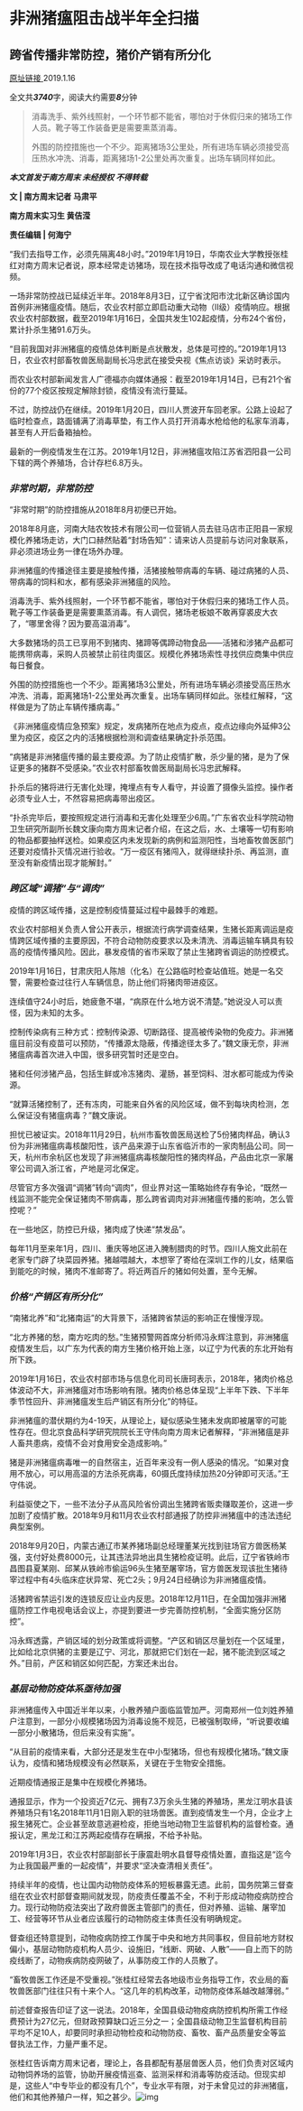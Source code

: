 # 非洲猪瘟阻击战半年全扫描 

## 跨省传播非常防控，猪价产销有所分化

[原址链接 ](https://mp.weixin.qq.com/s/SvYGh1x2eaGtamfCYtPVlw)2019.1.16

全文共***3740***字，阅读大约需要***8***分钟

> 消毒洗手、紫外线照射，一个环节都不能省，哪怕对于休假归来的猪场工作人员。靴子等工作装备更是需要熏蒸消毒。
>
> 外围的防控措施也一个不少。距离猪场3公里处，所有进场车辆必须接受高压热水冲洗、消毒，距离猪场1-2公里处再次重复。出场车辆同样如此。

***本文首发于南方周末 未经授权 不得转载***



**文 | 南方周末记者 马肃平**

**南方周末实习生 黄佶滢**

**责任编辑 | 何海宁**



“我们去指导工作，必须先隔离48小时。”2019年1月19日，华南农业大学教授张桂红对南方周末记者说，原本经常走访猪场，现在技术指导改成了电话沟通和微信视频。

一场非常防控战已延续近半年。2018年8月3日，辽宁省沈阳市沈北新区确诊国内首例非洲猪瘟疫情。随后，农业农村部立即启动重大动物（Ⅱ级）疫情响应。根据农业农村部数据，截至2019年1月16日，全国共发生102起疫情，分布24个省份，累计扑杀生猪91.6万头。

“目前我国对非洲猪瘟的疫情总体判断是点状散发，总体是可控的。”2019年1月13日，农业农村部畜牧兽医局副局长冯忠武在接受央视《焦点访谈》采访时表示。

而农业农村部新闻发言人广德福亦向媒体通报：截至2019年1月14日，已有21个省份的77个疫区按规定解除封锁，疫情没有流行蔓延。

不过，防控战仍在继续。2019年1月20日，四川人贾波开车回老家。公路上设起了临时检查点，路面铺满了消毒草垫，有工作人员打开消毒水枪给他的私家车消毒，甚至有人开后备箱抽检。

最新的一例疫情发生在江苏。2019年1月12日，非洲猪瘟攻陷江苏省泗阳县一公司下辖的两个养殖场，合计存栏6.8万头。



### ***非常时期，非常防控***

“非常时期”的防控措施从2018年8月初便已开始。

2018年8月底，河南大陆农牧技术有限公司一位营销人员去驻马店市正阳县一家规模化养猪场走访，大门口赫然贴着“封场告知”：请来访人员提前与访问对象联系，非必须进场业务一律在场外办理。

非洲猪瘟的传播途径主要是接触传播，活猪接触带病毒的车辆、碰过病猪的人员、带病毒的饲料和水，都有感染非洲猪瘟的风险。

消毒洗手、紫外线照射，一个环节都不能省，哪怕对于休假归来的猪场工作人员。靴子等工作装备更是需要熏蒸消毒。有人调侃，猪场老板娘不敢再穿裘皮大衣了，“哪里舍得？因为要高温消毒”。

大多数猪场的员工已享用不到猪肉、猪蹄等偶蹄动物食品——活猪和涉猪产品都可能携带病毒，采购人员被禁止前往肉蛋区。规模化养猪场索性寻找供应商集中供应每日餐食。

外围的防控措施也一个不少。距离猪场3公里处，所有进场车辆必须接受高压热水冲洗、消毒，距离猪场1-2公里处再次重复。出场车辆同样如此。张桂红解释，“这样做是为了防止车辆传播病毒。”

《非洲猪瘟疫情应急预案》规定，发病猪所在地点为疫点，疫点边缘向外延伸3公里为疫区，疫区之内的活猪根据检测和调查结果确定扑杀范围。

“病猪是非洲猪瘟传播的最主要疫源。为了防止疫情扩散，杀少量的猪，是为了保证更多的猪群不受感染。”农业农村部畜牧兽医局副局长冯忠武解释。

扑杀后的猪将进行无害化处理，掩埋点有专人看守，并设置了摄像头监控。操作者必须专业人士，不然容易把病毒带出疫区。

“扑杀完毕后，要按照规定进行消毒和无害化处理至少6周。”广东省农业科学院动物卫生研究所副所长魏文康向南方周末记者介绍，在这之后，水、土壤等一切有影响的物品都要抽样送检。如果疫区内未发现新的病例和监测阳性，当地畜牧兽医部门还要对疫情扑灭情况进行验收。“万一疫区有猪闯入，就得继续扑杀、再监测，直至没有新疫情出现才能解封。”



### ***跨区域“调猪”与“调肉”***

疫情的跨区域传播，这是控制疫情蔓延过程中最棘手的难题。

农业农村部相关负责人曾公开表示，根据流行病学调查结果，生猪长距离调运是疫情跨区域传播的主要原因，不符合动物防疫要求以及未清洗、消毒运输车辆具有较高的疫情传播风险。因此，暴发疫情的省市采取了禁止生猪跨省调运的防控模式。

2019年1月16日，甘肃庆阳人陈旭（化名）在公路临时检查站值班。她是一名交警，需要检查过往行人车辆信息，防止他们将猪肉带进疫区。

连续值守24小时后，她疲惫不堪，“病原在什么地方说不清楚。”她说没人可以责怪，因为未知的太多。

控制传染病有三种方式：控制传染源、切断路径、提高被传染物的免疫力。非洲猪瘟目前没有疫苗可以预防，“传播源太隐蔽，传播途径太多了。”魏文康无奈，非洲猪瘟病毒首次进入中国，很多研究暂时还是空白。

猪和任何涉猪产品，包括生鲜或冷冻猪肉、灌肠，甚至饲料、泔水都可能成为传染源。

“就算活猪控制了，还有冻肉，可能来自外省的风险区域，做不到每块肉检测，怎么保证没有猪瘟病毒？”魏文康说。

担忧已被证实。2018年11月29日，杭州市畜牧兽医局送检了5份猪肉样品，确认3份为非洲猪瘟病毒核酸阳性，该产品来源于山东省临沂市的一家肉制品公司。同一天，杭州市余杭区也发现了非洲猪瘟病毒核酸阳性的猪肉样品，产品由北京一家屠宰公司调入浙江省，产地是河北保定。

尽管官方多次强调“调猪”转向“调肉”，但业界对这一策略始终存有争论，“既然一线监测不能完全保证猪肉不带病毒，那么跨省调肉对非洲猪瘟传播的影响，怎么管控呢？”

在一些地区，防控已升级，猪肉成了快递“禁发品”。

每年11月至来年1月，四川、重庆等地区进入腌制腊肉的时节。四川人施文此前在老家专门辟了块菜园养猪。猪越喂越大，本想宰了寄给在深圳工作的儿女，结果临到能吃的时候，猪肉不准邮寄了。将近两百斤的猪如何处置，至今无解。



### ***价格“产销区有所分化”***

“南猪北养”和“北猪南运”的大背景下，活猪跨省禁运的影响正在慢慢浮现。

“北方养猪的愁，南方吃肉的愁。”生猪预警网首席分析师冯永辉注意到，非洲猪瘟疫情发生后，以广东为代表的南方生猪价格开始上涨，以辽宁为代表的东北开始有所下跌。

2019年1月16日，农业农村部市场与信息化司司长唐珂表示，2018年，猪肉价格总体波动不大，非洲猪瘟对市场影响有限。猪肉价格总体呈现“上半年下跌、下半年季节性回升、非洲猪瘟发生后产销区有所分化”的特征。

非洲猪瘟的潜伏期约为4-19天，从理论上，疑似感染生猪未发病即被屠宰的可能性存在。但北京食品科学研究院院长王守伟向南方周末记者解释，“非洲猪瘟是非人畜共患病，疫情不会对食用安全造成影响。”

猪是非洲猪瘟病毒唯一的自然宿主，近百年来没有一例人感染的情况。“如果对食用不放心，可以用高温的方法杀死病毒，60摄氏度持续加热20分钟即可灭活。”王守伟说。

利益驱使之下，一些不法分子从高风险省份调出生猪跨省贩卖赚取差价，这进一步加剧了疫情扩散。2018年9月和11月农业农村部通报了防控非洲猪瘟中的违法违纪典型案例。

2018年9月20日，内蒙古通辽市某养猪场副总经理董某光找到驻场官方兽医杨某强，支付好处费8000元，让其违法异地出具生猪检疫证明。此后，辽宁省铁岭市昌图县夏某刚、邱某从铁岭市偷运96头生猪至屠宰场，官方兽医发现该批生猪待宰过程中有4头临床症状异常、死亡2头；9月24日经确诊为非洲猪瘟疫情。

活猪跨省禁运引发的连锁反应让业内反思。2018年12月11日，在全国加强非洲猪瘟防控工作电视电话会议上，亦提到要进一步完善防控机制，“全面实施分区防控”。

冯永辉透露，产销区域的划分政策或将调整。“产区和销区尽量划在一个区域里，比如给北京供猪的主要是辽宁、河北，那就把它们划在一起，猪不能流到区域之外。”目前，产区和销区如何匹配，方案还未出台。



### ***基层动物防疫体系亟待加强***

非洲猪瘟传入中国近半年以来，小散养殖户面临监管加严。河南郑州一位刘姓养殖户注意到，一部分小规模猪场因为消毒设施不规范，已被强制取缔，“听说要收编一部分小散猪场，但后来没有实施”。

“从目前的疫情来看，大部分还是发生在中小型猪场，但也有规模化猪场。”魏文康认为，疫情和猪场规模没有必然联系，关键在于生物安全措施。

近期疫情通报正是集中在规模化养猪场。

通报显示，作为一个投资近7亿元、拥有7.3万余头生猪的养殖场，黑龙江明水县该养殖场只有1名2018年11月1日刚入职的驻场兽医。直到疫情发生一个月，企业才上报生猪死亡。企业甚至故意逃避检疫，拒绝当地动物卫生监督机构的监督检查。通报认定，黑龙江和江苏两起疫情存在瞒报，不给予补贴。

2019年1月3日，农业农村部副部长于康震赴明水县督导疫情处置，直指这是“迄今为止我国最严重的一起疫情”，并要求“坚决查清相关责任”。

持续半年的疫情，也让国内动物防疫体系的短板暴露无遗。此前，国务院第三督查组在农业农村部督查期间就发现，防疫责任覆盖不全，不利于形成动物疫病防控合力。现行动物防疫法突出了政府兽医主管部门的责任，但对养殖、运输、屠宰加工、经营等环节从业者应该履行的动物防疫主体责任没有明确规定。

督查组还特意提到，动物疫病防控工作属于中央和地方共同事权，但目前地方财权偏小，基层动物防疫机构人员少、设施旧，“线断、网破、人散”——自上而下的防疫线断了，动物疾病防疫网破了，从事防疫工作的人员散了。

“畜牧兽医工作还是不受重视。”张桂红经常去各地级市业务指导工作，农业局的畜牧兽医部门往往只有十来个人。“这几年的机构改革，动物防疫体系越改越薄弱。”

前述督查报告印证了这一说法。2018年，全国县级动物疫病防控机构所需工作经费预计为27亿元，但财政预算缺口近三分之一；全国县级动物卫生监督机构目前平均不足10人，却要同时承担动物检疫和动物防疫、畜牧、畜产品质量安全等监督执法工作，力量严重不足。

张桂红告诉南方周末记者，理论上，各县都配有基层兽医人员，他们负责对区域内动物饲养场的监管，协助开展疫情巡查、监测采样和消毒等防疫活动。但现实却是，这些人“中专毕业的都没有几个”，专业水平有限，对于未曾见过的非洲猪瘟，他们和其他养殖户一样，知之甚少。![img](https://mmbiz.qpic.cn/mmbiz/Tjnia6K0WAwzba8EO9B3iaHfeyH26BSjDNpv1BPC0M5Uv93otmvZB7VF7kXIZC06STC6BkC7FYqJwaCic7k2fJQHg/640?tp=webp&wxfrom=5&wx_lazy=1&wx_co=1)